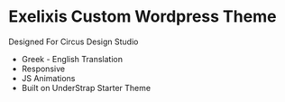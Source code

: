 # Exelixis Custom Wordpress Theme
Designed For Circus Design Studio 

- Greek - English Translation
- Responsive
- JS Animations
- Built on UnderStrap Starter Theme

